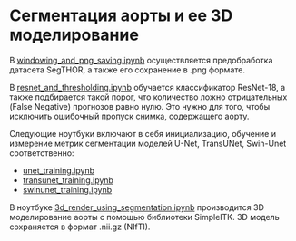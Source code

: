 # Сегментация аорты и ее 3D моделирование

В [windowing_and_png_saving.ipynb](../main/windowing_and_png_saving.ipynb) осуществляется предобработка датасета SegTHOR, а также его сохранение
в .png формате.

В [resnet_and_thresholding.ipynb](../main/resnet_and_thresholding.ipynb) обучается классификатор ResNet-18, а также подбирается такой порог, что количество ложно отрицательных (False Negative) прогнозов равно нулю. Это нужно для того, чтобы исключить ошибочный пропуск снимка, содержащего аорту.

Следующие ноутбуки включают в себя инициализацию,
обучение и измерение метрик сегментации моделей U-Net, TransUNet, Swin-Unet соответственно:

* [unet_training.ipynb](../main/unet_training.ipynb)
* [transunet_training.ipynb](../main/unet_training.ipynb)
* [swinunet_training.ipynb](../main/unet_training.ipynb)


В ноутбуке [3d_render_using_segmentation.ipynb](../main/3d_render_using_segmentation.ipynb) производится 3D моделирование аорты с помощью библиотеки SimpleITK. 3D модель сохраняется в формат .nii.gz (NIfTI).
